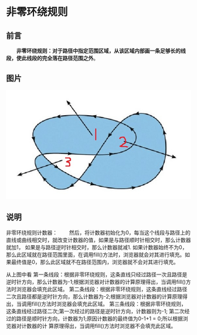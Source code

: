 # 非零环绕规则

## 前言

&emsp;&emsp;**非零环绕规则：对于路径中指定范围区域，从该区域内部画一条足够长的线段，使此线段的完全落在路径范围之外**。

## 图片

![alt](../assets/images/20151227142627714)

## 说明

非零环绕规则计数器：
&emsp;&emsp;然后，将计数器初始化为0，每当这个线段与路径上的直线或曲线相交时，就改变计数器的值，如果是与路径顺时针相交时，那么计数器就加1， 如果是与路径逆时针相交时，那么计数器就减1.
如果计数器始终不为0，那么此区域就在路径范围里面，在调用fill()方法时，浏览器就会对其进行填充。如果最终值是0，那么此区域就不在路径范围内，浏览器就不会对其进行填充。

从上图中看
第一条线段：根据非零环绕规则，这条直线只经过路径一次且路径是逆时针方向，那么计数器为-1;根据浏览器对计数器的计算原理得出，当调用fill()方法时浏览器会填充此区域。
第二条线段：根据非零环绕规则，这条直线经过路径二次且路径都是逆时针方向，那么计数器为-2;根据浏览器对计数器的计算原理得出，当调用fill()方法时浏览器会填充此区域。
第三条线段：根据非零环绕规则，这条直线经过路径二次;第一次经过的路径是逆时针方向，计数器则为-1; 第二次经过的路径是顺时针方向，计数器为1;原因计数器的最终值为0-1+1 = 0;所以根据浏览器对计数器的计
算原理得出，当调用fill()方法时浏览器不会填充此区域。
